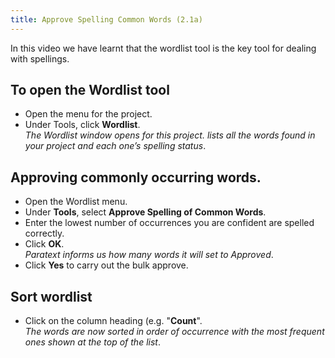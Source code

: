 ```yaml
---
title: Approve Spelling Common Words (2.1a)
---
```

In this video we have learnt that the wordlist tool is the key tool for dealing with spellings.

## To open the Wordlist tool

-   Open the menu for the project.
-   Under Tools, click **Wordlist**.  
     *The Wordlist window opens for this project. lists all the words found in your project and each one’s spelling status*.

## Approving commonly occurring words.

-   Open the Wordlist menu.
-   Under **Tools**, select **Approve Spelling of Common Words**.
-   Enter the lowest number of occurrences you are confident are spelled correctly.
-   Click **OK**.  
    *Paratext informs us how many words it will set to Approved*.
-   Click **Yes** to carry out the bulk approve.

## Sort wordlist

-   Click on the column heading (e.g. "**Count**".  
    *The words are now sorted in order of occurrence with the most frequent ones shown at the top of the list*.

